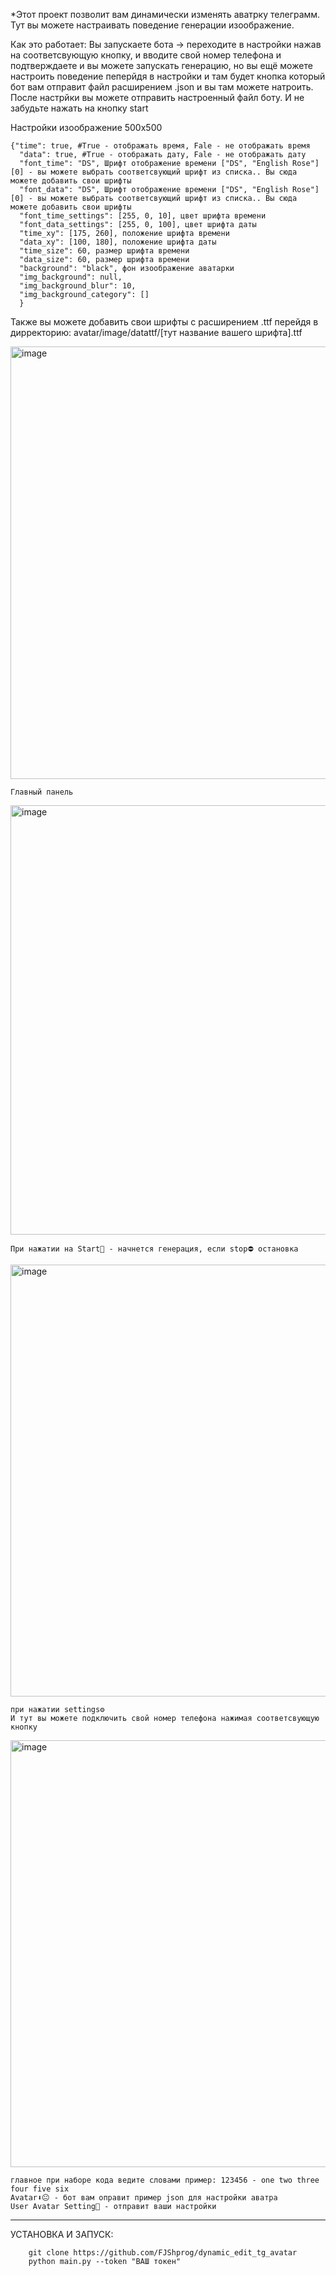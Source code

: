 *Этот проект позволит вам динамически изменять аватрку телеграмм. Тут вы можете настраивать поведение генерации изоображение. 

Как это работает:
  Вы запускаете бота -> переходите в настройки нажав на соответсвующую кнопку, и вводите свой номер телефона и подтверждаете
  и вы можете запускать генерацию, но вы ещё можете настроить поведение пеперйдя в настройки и там будет кнопка который бот вам отправит файл расширением .json и вы там можете натроить. После настрйки вы можете отправить настроенный     файл боту. И не забудьте нажать на кнопку start

Настройки изоображение 500x500

    {"time": true, #True - отображать время, Fale - не отображать время 
      "data": true, #True - отображать дату, Fale - не отображать дату
      "font_time": "DS", Шрифт отображение времени ["DS", "English Rose"][0] - вы можете выбрать соответсвующий шрифт из списка.. Вы сюда можете добавить свои шрифты
      "font_data": "DS", Шрифт отображение времени ["DS", "English Rose"][0] - вы можете выбрать соответсвующий шрифт из списка.. Вы сюда можете добавить свои шрифты
      "font_time_settings": [255, 0, 10], цвет шрифта времени
      "font_data_settings": [255, 0, 100], цвет шрифта даты
      "time_xy": [175, 260], положение шрифта времени 
      "data_xy": [100, 180], положение шрифта даты 
      "time_size": 60, размер шрифта времени
      "data_size": 60, размер шрифта времени
      "background": "black", фон изоображение аватарки
      "img_background": null,
      "img_background_blur": 10,
      "img_background_category": []
      }


  Также вы можете добавить свои шрифты с расширением .ttf перейдя в дирректорию: avatar/image/datattf/[тут название вашего шрифта].ttf
  
  
  
  <img width="692" alt="image" src="https://github.com/FJShprog/dynamic_edit_tg_avatar/assets/102890831/097d7582-d7fd-42dc-a586-c04a5c93d517">
    
    Главный панель
 
  <img width="687" alt="image" src="https://github.com/FJShprog/dynamic_edit_tg_avatar/assets/102890831/752e65c3-38ae-4bde-ad35-92ec1f465531">

    При нажатии на Start🚀 - начнется генерация, если stop⛔ остановка
 


  <img width="691" alt="image" src="https://github.com/FJShprog/dynamic_edit_tg_avatar/assets/102890831/92c865cb-a027-47dd-8de4-490d9b85c7c3">
  
    при нажатии settings⚙️
    И тут вы можете подключить свой номер телефона нажимая соответсвующую кнопку 
    
  <img width="683" alt="image" src="https://github.com/FJShprog/dynamic_edit_tg_avatar/assets/102890831/c5dda067-1897-4c98-ba2f-3626cb167deb">
    
    главное при наборе кода ведите словами пример: 123456 - one two three four five six
    Avatar⬇️😐 - бот вам оправит пример json для настройки аватра
    User Avatar Setting📃 - отправит ваши настройки
______________________
УСТАНОВКА И ЗАПУСК:


        git clone https://github.com/FJShprog/dynamic_edit_tg_avatar
        python main.py --token "ВАШ токен"

    




  

  
  
